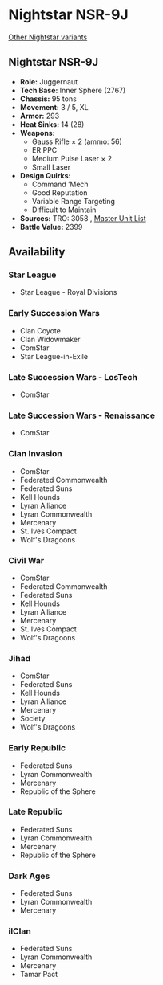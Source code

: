 # Nightstar NSR-9J 

[Other Nightstar variants](../nightstar.md) 

## Nightstar NSR-9J 

- **Role:** Juggernaut 
- **Tech Base:** Inner Sphere (2767) 
- **Chassis:** 95 tons 
- **Movement:** 3 / 5, XL 
- **Armor:** 293 
- **Heat Sinks:** 14 (28) 
- **Weapons:** 
  - Gauss Rifle × 2 (ammo: 56) 
  - ER PPC 
  - Medium Pulse Laser × 2 
  - Small Laser 
- **Design Quirks:** 
  - Command ’Mech 
  - Good Reputation 
  - Variable Range Targeting 
  - Difficult to Maintain 
- **Sources:** TRO: 3058 , [Master Unit List](http://masterunitlist.info/Unit/Details/2286) 
- **Battle Value:** 2399 

## Availability 

### Star League 

- Star League - Royal Divisions 

### Early Succession Wars 

- Clan Coyote 
- Clan Widowmaker 
- ComStar 
- Star League-in-Exile 

### Late Succession Wars - LosTech 

- ComStar 

### Late Succession Wars - Renaissance 

- ComStar 

### Clan Invasion 

- ComStar 
- Federated Commonwealth 
- Federated Suns 
- Kell Hounds 
- Lyran Alliance 
- Lyran Commonwealth 
- Mercenary 
- St. Ives Compact 
- Wolf's Dragoons 

### Civil War 

- ComStar 
- Federated Commonwealth 
- Federated Suns 
- Kell Hounds 
- Lyran Alliance 
- Mercenary 
- St. Ives Compact 
- Wolf's Dragoons 

### Jihad 

- ComStar 
- Federated Suns 
- Kell Hounds 
- Lyran Alliance 
- Mercenary 
- Society 
- Wolf's Dragoons 

### Early Republic 

- Federated Suns 
- Lyran Commonwealth 
- Mercenary 
- Republic of the Sphere 

### Late Republic 

- Federated Suns 
- Lyran Commonwealth 
- Mercenary 
- Republic of the Sphere 

### Dark Ages 

- Federated Suns 
- Lyran Commonwealth 
- Mercenary 

### ilClan 

- Federated Suns 
- Lyran Commonwealth 
- Mercenary 
- Tamar Pact 


